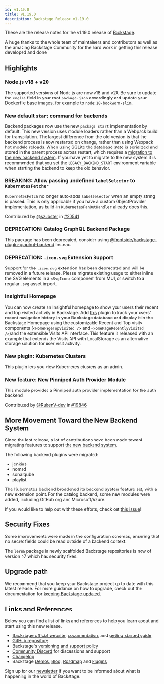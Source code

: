 ```yaml
---
id: v1.19.0
title: v1.19.0
description: Backstage Release v1.19.0
---
```


These are the release notes for the v1.19.0 release of [Backstage](https://backstage.io/).

A huge thanks to the whole team of maintainers and contributors as well as the amazing Backstage Community for the hard work in getting this release developed and done.

## Highlights

### Node.js v18 + v20

The supported versions of Node.js are now v18 and v20. Be sure to update the `engine` field in your root `package.json` accordingly and update your Dockerfile base images, for example to `node:18-bookworm-slim`.

### New default `start` command for backends

Backend packages now use the new `package start` implementation by default. This new version uses module loaders rather than a Webpack build for transpilation. The largest difference from the old version is that the backend process is now restarted on change, rather than using Webpack hot module reloads. When using SQLite the database state is serialized and stored in the parent process across restart, which requires a [migration to the new backend system](https://backstage.io/docs/backend-system/building-backends/migrating). If you have yet to migrate to the new system it is recommended that you set the `LEGACY_BACKEND_START` environment variable when starting the backend to keep the old behavior.

### **BREAKING**: Allow passing undefined `labelSelector` to `KubernetesFetcher`

`KubernetesFetch` no longer auto-adds `labelSelector` when an empty string is passed.
This is only applicable if you have a custom ObjectProvider implementation, as build-in `KubernetesFanOutHandler` already does this.

Contributed by [@szubster](https://github.com/szubster) in [#20541](https://github.com/backstage/backstage/pull/20541)

### **DEPRECATION**: Catalog GraphQL Backend Package

This package has been deprecated, consider using [@frontside/backstage-plugin-graphql-backend](https://www.npmjs.com/package/@frontside/backstage-plugin-graphql-backend) instead.

### **DEPRECATION**: `.icon.svg` Extension Support

Support for the `.icon.svg` extension has been deprecated and will be removed in a future release. Please migrate existing usage to either inline the SVG elements in a `<SvgIcon>` component from MUI, or switch to a regular `.svg` asset import.

### Insightful Homepage

You can now create an Insightful homepage to show your users their recent and top visited activity in Backstage. Add [this](https://github.com/backstage/backstage/tree/master/plugins/home#page-visit-homepage-component-homepagetopvisited--homepagerecentlyvisited) plugin to track your users’ recent navigation history in your Backstage database and display it in the Backstage Homepage using the customizable Recent and Top visits components (`<HomePageTopVisited />` and `<HomePageRecentlyVisited />`)and the extensible Visits API interface. This feature is released with an example that extends the Visits API with LocalStorage as an alternative storage solution for user visit activity.

### New plugin: Kubernetes Clusters

This plugin lets you view Kubernetes clusters as an admin.

### New feature: New Pinniped Auth Provider Module

This module provides a Pinniped auth provider implementation for the auth backend.

Contributed by [@RubenV-dev](https://github.com/RubenV-dev) in [#19846](https://github.com/backstage/backstage/pull/19846)

## More Movement Toward the New Backend System

Since the last release, a lot of contributions have been made toward migrating features to support [the new backend system](https://backstage.io/docs/backend-system/).

The following backend plugins were migrated:

- jenkins
- nomad
- sonarqube
- playlist

The Kubernetes backend broadened its backend system feature set, with a new extension point. For the catalog backend, some new modules were added, including GitHub org and Microsoft/Azure.

If you would like to help out with these efforts, check out [this issue](https://github.com/backstage/backstage/issues/18301)!

## Security Fixes

Some improvements were made in the configuration schemas, ensuring that no secret fields could be read outside of a backend context.

The `lerna` package in newly scaffolded Backstage repositories is now of version >7 which has security fixes.

## Upgrade path

We recommend that you keep your Backstage project up to date with this latest release. For more guidance on how to upgrade, check out the documentation for [keeping Backstage updated](https://backstage.io/docs/getting-started/keeping-backstage-updated).

## Links and References

Below you can find a list of links and references to help you learn about and start using this new release.

- [Backstage official website](https://backstage.io/), [documentation](https://backstage.io/docs/), and [getting started guide](https://backstage.io/docs/getting-started/)
- [GitHub repository](https://github.com/backstage/backstage)
- Backstage's [versioning and support policy](https://backstage.io/docs/overview/versioning-policy)
- [Community Discord](https://discord.gg/backstage-687207715902193673) for discussions and support
- [Changelog](https://github.com/backstage/backstage/tree/master/docs/releases/v1.19.0-changelog.md)
- Backstage [Demos](https://backstage.io/demos), [Blog](https://backstage.io/blog), [Roadmap](https://backstage.io/docs/overview/roadmap) and [Plugins](https://backstage.io/plugins)

Sign up for our [newsletter](https://info.backstage.spotify.com/newsletter_subscribe) if you want to be informed about what is happening in the world of Backstage.
